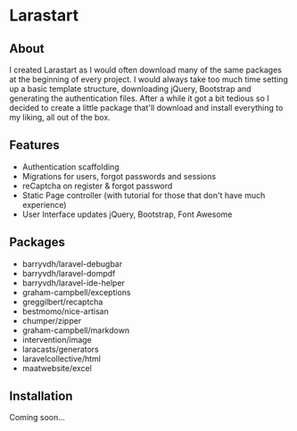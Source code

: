 # Larastart

## About
I created Larastart as I would often download many of the same packages at the beginning of every project.
I would always take too much time setting up a basic template structure, downloading jQuery, Bootstrap and generating the authentication files.
After a while it got a bit tedious so I decided to create a little package that'll download and install everything to my liking, all out of the box.

## Features
- Authentication scaffolding
- Migrations for users, forgot passwords and sessions
-  reCaptcha on register & forgot password
- Static Page controller (with tutorial for those that don't have much experience)
- User Interface updates jQuery, Bootstrap, Font Awesome

## Packages
- barryvdh/laravel-debugbar
- barryvdh/laravel-dompdf
- barryvdh/laravel-ide-helper
- graham-campbell/exceptions
- greggilbert/recaptcha
- bestmomo/nice-artisan
- chumper/zipper
- graham-campbell/markdown
- intervention/image
- laracasts/generators
- laravelcollective/html
- maatwebsite/excel

## Installation
Coming soon...
